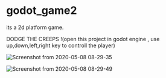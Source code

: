# godot_game2

its a 2d platform game.

DODGE THE CREEPS !(open this project in godot engine , use up,down,left,right key to controll the player)

![Screenshot from 2020-05-08 08-29-35](https://user-images.githubusercontent.com/50707709/81365746-a27aa780-9106-11ea-9049-0b7e045ec170.png)


![Screenshot from 2020-05-08 08-29-49](https://user-images.githubusercontent.com/50707709/81365768-ad353c80-9106-11ea-9d00-36f62d6b9b04.png)
